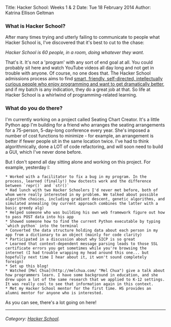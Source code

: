 Title: Hacker School: Weeks 1 & 2
Date: Tue 18 February 2014
Author: Katrina Ellison Geltman

### What is Hacker School?

After many times trying and utterly failing to communicate to people what
Hacker School is, I've discovered that it's best to cut to the chase:

_Hacker School is 60 people, in a room, doing whatever they want._

That's it. It's not a 'program' with any sort of end goal at all. You could
probably sit here and watch YouTube videos all day long and not get in trouble
with anyone. Of course, no one does that. The Hacker School admissions process
aims to find [smart, friendly, self-directed, intellectually curious people
who enjoy programming and want to get dramatically
better](http://www.hackerschool.com/about#who-comes-to-hacker-school "Who
Comes to Hacker School?"), and if my batch is any indication, they do a great
job at that. So life at Hacker School is a whirlwind of programming-related
learning.

### What do you do there?

I'm currently working on a project called Seating Chart Creator. It's a little
Python app I'm building for a friend who arranges the seating arrangements for
a 75-person, 5-day-long conference every year. She's imposed a number of cost
functions to minimize - for example, an arrangement is better if fewer people
sit in the same location twice. I've had to think algorithmically, done a LOT
of code refactoring, and will soon need to build a GUI, which I've never done
before.

But I don't spend all day sitting alone and working on this project. For
example, yesterday I:

    * Worked with a facilitator to fix a bug in my program. In the process, learned (finally!) how doctests work and the difference between `repr()` and `str()`
    * Had lunch with two Hacker Schoolers I'd never met before, both of whom were really interested in my problem. We talked about possible algorithm choices, including gradient descent, genetic algorithms, and simulated annealing (my current approach combines the latter with a basic greedy alg)
    * Helped someone who was building his own web framework figure out how to pass POST data into his app
    * Showed someone how to find the current Python executable by typing `which python` into the terminal
    * Converted the data structure holding data about each person in my app from a dictionary to an object (mainly for code clarity)
    * Participated in a discussion about why SICP is so great
    * Learned that context-dependent message parsing leads to those SSL certificate errors you get sometimes while you're browsing the internet (I had trouble wrapping my head around this one... but hopefully next time I hear about it, it won't sound completely foreign)
    * Set up this blog!
    * Watched [Mel Chua](http://melchua.com/ "Mel Chua") give a talk about how programmers learn. I have some background in education, and she drew upon a lot of the same research that we applied to K-12 settings. It was really cool to see that information again in this context.
    * Met my Hacker School mentor for the first time. HS provides an alumni mentor for anyone who is interested.

As you can see, there's a lot going on here!

* * *

###### Category: [Hacker School](/category/hacker-school.html).

